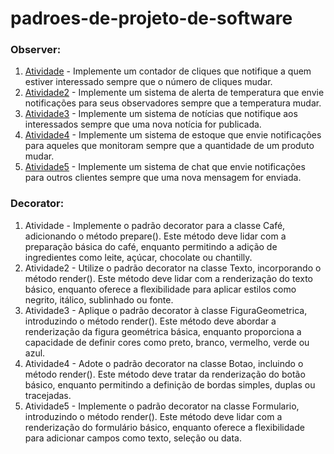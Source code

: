 # padroes-de-projeto-de-software

### Observer:
1. [Atividade](https://github.com/MCossetti/padroes-de-projeto-de-software/tree/main/Observer/Atividade) - Implemente um contador de cliques que notifique a quem estiver interessado sempre que o número de cliques mudar.
2. [Atividade2](https://github.com/MCossetti/padroes-de-projeto-de-software/tree/main/Observer/Atividade2) - Implemente um sistema de alerta de temperatura que envie notificações para seus observadores sempre que a temperatura mudar.
3. [Atividade3](https://github.com/MCossetti/padroes-de-projeto-de-software/tree/main/Observer/Atividade3) - Implemente um sistema de notícias que notifique aos interessados sempre que uma nova notícia for publicada.
4. [Atividade4](https://github.com/MCossetti/padroes-de-projeto-de-software/tree/main/Observer/Atividade4) - Implemente um sistema de estoque que envie notificações para aqueles que monitoram sempre que a quantidade de um produto mudar.
5. [Atividade5](https://github.com/MCossetti/padroes-de-projeto-de-software/tree/main/Observer/Atividade5) - Implemente um sistema de chat que envie notificações para outros clientes sempre que uma nova mensagem for enviada.

### Decorator:
1. Atividade - Implemente o padrão decorator para a classe Café, adicionando o método prepare(). Este método deve lidar com a preparação básica do café, enquanto permitindo a adição de ingredientes como leite, açúcar, chocolate ou chantilly.
2. Atividade2 - Utilize o padrão decorator na classe Texto, incorporando o método render(). Este método deve lidar com a renderização do texto básico, enquanto oferece a flexibilidade para aplicar estilos como negrito, itálico, sublinhado ou fonte.
3. Atividade3 - Aplique o padrão decorator à classe FiguraGeometrica, introduzindo o método render(). Este método deve abordar a renderização da figura geométrica básica, enquanto proporciona a capacidade de definir cores como preto, branco, vermelho, verde ou azul.
4. Atividade4 - Adote o padrão decorator na classe Botao, incluindo o método render(). Este método deve tratar da renderização do botão básico, enquanto permitindo a definição de bordas simples, duplas ou tracejadas.
5. Atividade5 - Implemente o padrão decorator na classe Formulario, introduzindo o método render(). Este método deve lidar com a renderização do formulário básico, enquanto oferece a flexibilidade para adicionar campos como texto, seleção ou data.
